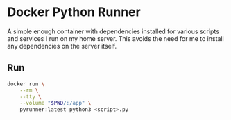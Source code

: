 # Docker Python Runner

A simple enough container with dependencies installed for various scripts and services I run on my home server. This avoids the need for me to install any dependencies on the server itself.

## Run

```sh
docker run \
    --rm \
    --tty \
    --volume "$PWD/:/app" \
    pyrunner:latest python3 <script>.py
```

